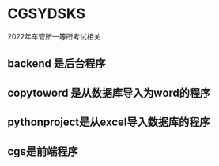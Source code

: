 # CGSYDSKS
2022年车管所一等所考试相关
## backend 是后台程序
## copytoword 是从数据库导入为word的程序
## pythonproject是从excel导入数据库的程序
## cgs是前端程序
